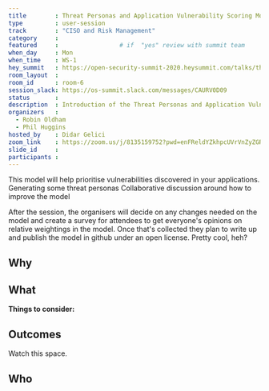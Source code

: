 ```yaml
---
title        : Threat Personas and Application Vulnerability Scoring Model
type         : user-session
track        : "CISO and Risk Management"
category     :
featured     :                 # if  "yes" review with summit team
when_day     : Mon
when_time    : WS-1
hey_summit   : https://open-security-summit-2020.heysummit.com/talks/threat-personas-and-application-vulnerability-scoring-model/
room_layout  :
room_id      : room-6
session_slack: https://os-summit.slack.com/messages/CAURV0D09
status       : 
description  : Introduction of the Threat Personas and Application Vulnerability Scoring Model
organizers   :
  - Robin Oldham
  - Phil Huggins
hosted_by    : Didar Gelici
zoom_link    : https://zoom.us/j/8135159752?pwd=enFReldYZkhpcUVrVnZyZGRoaXI1Zz09
slide_id     :
participants :
---
```


This model will help prioritise vulnerabilities discovered in your applications. Generating some threat personas Collaborative discussion around how to improve the model

After the session, the organisers will decide on any changes needed on the model and create a survey for attendees to get everyone's opinions on relative weightings in the model. Once that's collected they plan to write up and publish the model in github under an open license. Pretty cool, heh?

## Why


## What



**Things to consider:**



## Outcomes

Watch this space.

## Who
